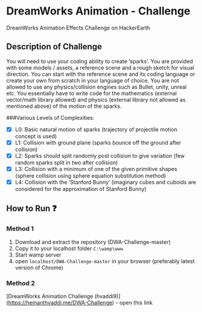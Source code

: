 # DreamWorks Animation - Challenge

DreamWorks Animation Effects Challenge on HackerEarth

## Description of Challenge
You will need to use your coding ability to create ‘sparks’. You are provided with some models / assets, a reference scene and a rough sketch for visual direction. You can start with the reference scene and its coding language or create your own from scratch in your language of choice. You are not allowed to use any physics/collision engines such as Bullet, unity, unreal etc. You essentially have to write code for the mathematics (external vector/math library allowed) and physics (external library not allowed as mentioned above) of the motion of the sparks.

###Various Levels of Complexities:
- [x] L0: Basic natural motion of sparks (trajectory of projectile motion concept is used)
- [x] L1: Collision with ground plane (sparks bounce off the ground after collision)
- [x] L2: Sparks should split randomly post collision to give variation (few random sparks split in two after collision)
- [x] L3: Collision with a minimum of one of the given primitive shapes (sphere collision using sphere equation substitution method)
- [x] L4: Collision with the ‘Stanford Bunny’ (imaginary cubes and cuboids are considered for the approximation of Stanford Bunny)

## How to Run :question:
### Method 1
  1. Download and extract the repository (DWA-Challenge-master)
  2. Copy it to your localhost folder `C:\wamp\www`
  3. Start wamp server 
  4. open `localhost/DWA-Challenge-master` in your browser (preferably latest version of Chrome)
  
### Method 2
  [DreamWorks Animation Challenge (hvaddi9)] (https://hemanthvaddi.me/DWA-Challenge) - open this link



